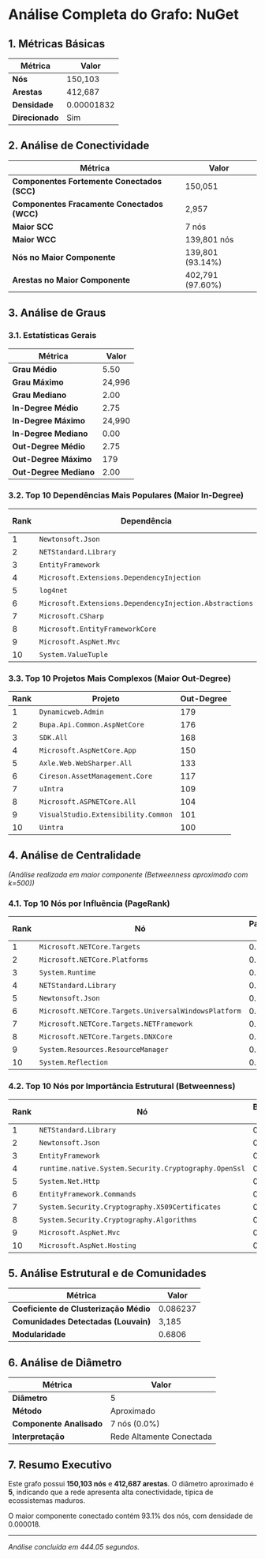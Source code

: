 # Análise Completa do Grafo: NuGet

## 1. Métricas Básicas
| Métrica | Valor |
|---------|-------|
| **Nós** | 150,103 |
| **Arestas** | 412,687 |
| **Densidade** | 0.00001832 |
| **Direcionado** | Sim |

## 2. Análise de Conectividade
| Métrica | Valor |
|---------|-------|
| **Componentes Fortemente Conectados (SCC)** | 150,051 |
| **Componentes Fracamente Conectados (WCC)** | 2,957 |
| **Maior SCC** | 7 nós |
| **Maior WCC** | 139,801 nós |
| **Nós no Maior Componente** | 139,801 (93.14%) |
| **Arestas no Maior Componente** | 402,791 (97.60%) |

## 3. Análise de Graus
### 3.1. Estatísticas Gerais
| Métrica | Valor |
|---------|-------|
| **Grau Médio** | 5.50 |
| **Grau Máximo** | 24,996 |
| **Grau Mediano** | 2.00 |
| **In-Degree Médio** | 2.75 |
| **In-Degree Máximo** | 24,990 |
| **In-Degree Mediano** | 0.00 |
| **Out-Degree Médio** | 2.75 |
| **Out-Degree Máximo** | 179 |
| **Out-Degree Mediano** | 2.00 |

### 3.2. Top 10 Dependências Mais Populares (Maior In-Degree)
| Rank | Dependência | In-Degree |
|------|-------------|-----------|
| 1 | `Newtonsoft.Json` | 24,990 |
| 2 | `NETStandard.Library` | 12,827 |
| 3 | `EntityFramework` | 4,983 |
| 4 | `Microsoft.Extensions.DependencyInjection` | 2,709 |
| 5 | `log4net` | 2,634 |
| 6 | `Microsoft.Extensions.DependencyInjection.Abstractions` | 2,588 |
| 7 | `Microsoft.CSharp` | 2,561 |
| 8 | `Microsoft.EntityFrameworkCore` | 2,221 |
| 9 | `Microsoft.AspNet.Mvc` | 2,158 |
| 10 | `System.ValueTuple` | 1,938 |

### 3.3. Top 10 Projetos Mais Complexos (Maior Out-Degree)
| Rank | Projeto | Out-Degree |
|------|---------|------------|
| 1 | `Dynamicweb.Admin` | 179 |
| 2 | `Bupa.Api.Common.AspNetCore` | 176 |
| 3 | `SDK.All` | 168 |
| 4 | `Microsoft.AspNetCore.App` | 150 |
| 5 | `Axle.Web.WebSharper.All` | 133 |
| 6 | `Cireson.AssetManagement.Core` | 117 |
| 7 | `uIntra` | 109 |
| 8 | `Microsoft.ASPNETCore.All` | 104 |
| 9 | `VisualStudio.Extensibility.Common` | 101 |
| 10 | `Uintra` | 100 |

## 4. Análise de Centralidade
_(Análise realizada em maior componente (Betweenness aproximado com k=500))_

### 4.1. Top 10 Nós por Influência (PageRank)
| Rank | Nó | PageRank Score |
|------|-----|----------------|
| 1 | `Microsoft.NETCore.Targets` | 0.087696 |
| 2 | `Microsoft.NETCore.Platforms` | 0.061927 |
| 3 | `System.Runtime` | 0.048275 |
| 4 | `NETStandard.Library` | 0.034654 |
| 5 | `Newtonsoft.Json` | 0.023717 |
| 6 | `Microsoft.NETCore.Targets.UniversalWindowsPlatform` | 0.012395 |
| 7 | `Microsoft.NETCore.Targets.NETFramework` | 0.012395 |
| 8 | `Microsoft.NETCore.Targets.DNXCore` | 0.012393 |
| 9 | `System.Resources.ResourceManager` | 0.010641 |
| 10 | `System.Reflection` | 0.008155 |

### 4.2. Top 10 Nós por Importância Estrutural (Betweenness)
| Rank | Nó | Betweenness Score |
|------|-----|-------------------|
| 1 | `NETStandard.Library` | 0.000307 |
| 2 | `Newtonsoft.Json` | 0.000126 |
| 3 | `EntityFramework` | 0.000080 |
| 4 | `runtime.native.System.Security.Cryptography.OpenSsl` | 0.000079 |
| 5 | `System.Net.Http` | 0.000055 |
| 6 | `EntityFramework.Commands` | 0.000049 |
| 7 | `System.Security.Cryptography.X509Certificates` | 0.000034 |
| 8 | `System.Security.Cryptography.Algorithms` | 0.000031 |
| 9 | `Microsoft.AspNet.Mvc` | 0.000028 |
| 10 | `Microsoft.AspNet.Hosting` | 0.000024 |

## 5. Análise Estrutural e de Comunidades
| Métrica | Valor |
|---------|-------|
| **Coeficiente de Clusterização Médio** | 0.086237 |
| **Comunidades Detectadas (Louvain)** | 3,185 |
| **Modularidade** | 0.6806 |

## 6. Análise de Diâmetro
| Métrica | Valor |
|---------|-------|
| **Diâmetro** | 5 |
| **Método** | Aproximado |
| **Componente Analisado** | 7 nós (0.0%) |
| **Interpretação** | Rede Altamente Conectada |

## 7. Resumo Executivo
Este grafo possui **150,103 nós** e **412,687 arestas**.
O diâmetro aproximado é **5**, indicando que 
a rede apresenta alta conectividade, típica de ecossistemas maduros.

O maior componente conectado contém 93.1% dos nós, 
com densidade de 0.000018.

---
*Análise concluída em 444.05 segundos.*